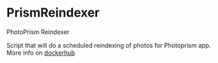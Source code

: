 # PrismReindexer
PhotoPrism Reindexer

Script that will do a scheduled reindexing of photos for Photoprism app.
More info on [dockerhub](https://hub.docker.com/r/dokeraj/photoprism-reindexer)
